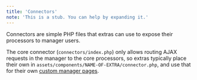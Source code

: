 ```yaml
---
title: 'Connectors'
note: 'This is a stub. You can help by expanding it.'
---
```


Connectors are simple PHP files that extras can use to expose their processors to manager users. 

The core connector (`connectors/index.php`) only allows routing AJAX requests in the manager to the core processors, so extras typically place their own in `assets/components/NAME-OF-EXTRA/connector.php`, and use that for their own [custom manager pages](/extending-modx/custom-manager-pages).
